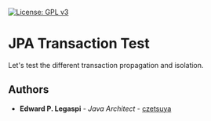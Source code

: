 [![License: GPL v3](https://img.shields.io/badge/License-GPLv3-blue.svg)](https://www.gnu.org/licenses/gpl-3.0)

# JPA Transaction Test

Let's test the different transaction propagation and isolation.

## Authors

 * **Edward P. Legaspi** - *Java Architect* - [czetsuya](https://github.com/czetsuya)
